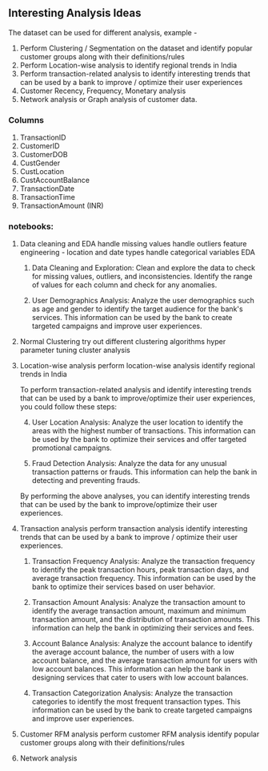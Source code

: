## Interesting Analysis Ideas
The dataset can be used for different analysis, example -

1. Perform Clustering / Segmentation on the dataset and identify popular customer groups along with their definitions/rules
2. Perform Location-wise analysis to identify regional trends in India
3. Perform transaction-related analysis to identify interesting trends that can be used by a bank to improve / optimize their user experiences
4. Customer Recency, Frequency, Monetary analysis
5. Network analysis or Graph analysis of customer data.


### Columns

1. TransactionID 
2. CustomerID 
3. CustomerDOB  
4. CustGender
5. CustLocation
6. CustAccountBalance
7. TransactionDate
8. TransactionTime 
9. TransactionAmount (INR)

### notebooks:
1. Data cleaning and EDA
    handle missing values
    handle outliers
    feature engineering - location and date types
    handle categorical variables
    EDA 

    1. Data Cleaning and Exploration: Clean and explore the data to check for missing values, outliers, and inconsistencies. Identify the range of values for each column and check for any anomalies.

    5. User Demographics Analysis: Analyze the user demographics such as age and gender to identify the target audience for the bank's services. This information can be used by the bank to create targeted campaigns and improve user experiences.

2. Normal Clustering
    try out different clustering algorithms
    hyper parameter tuning
    cluster analysis

3. Location-wise analysis
    perform location-wise analysis
    identify regional trends in India

    To perform transaction-related analysis and identify interesting trends that can be used by a bank to improve/optimize their user experiences, you could follow these steps:

    4. User Location Analysis: Analyze the user location to identify the areas with the highest number of transactions. This information can be used by the bank to optimize their services and offer targeted promotional campaigns.

    7. Fraud Detection Analysis: Analyze the data for any unusual transaction patterns or frauds. This information can help the bank in detecting and preventing frauds.

    By performing the above analyses, you can identify interesting trends that can be used by the bank to improve/optimize their user experiences.

4. Transaction analysis
    perform transaction analysis
    identify interesting trends that can be used by a bank to improve / optimize their user experiences.

    1. Transaction Frequency Analysis: Analyze the transaction frequency to identify the peak transaction hours, peak transaction days, and average transaction frequency. This information can be used by the bank to optimize their services based on user behavior.

    2. Transaction Amount Analysis: Analyze the transaction amount to identify the average transaction amount, maximum and minimum transaction amount, and the distribution of transaction amounts. This information can help the bank in optimizing their services and fees.

    3. Account Balance Analysis: Analyze the account balance to identify the average account balance, the number of users with a low account balance, and the average transaction amount for users with low account balances. This information can help the bank in designing services that cater to users with low account balances.

    4. Transaction Categorization Analysis: Analyze the transaction categories to identify the most frequent transaction types. This information can be used by the bank to create targeted campaigns and improve user experiences.

5. Customer RFM analysis
    perform customer RFM analysis
    identify popular customer groups along with their definitions/rules

6. Network analysis

